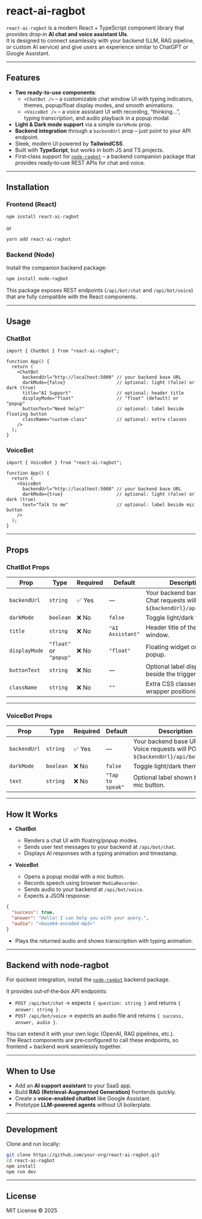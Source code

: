 # react-ai-ragbot

`react-ai-ragbot` is a modern React + TypeScript component library that provides drop‑in **AI chat and voice assistant UIs**.  
It is designed to connect seamlessly with your backend (LLM, RAG pipeline, or custom AI service) and give users an experience similar to ChatGPT or Google Assistant.

---

## Features
- **Two ready‑to‑use components**:
  - `<ChatBot />` – a customizable chat window UI with typing indicators, themes, popup/float display modes, and smooth animations.
  - `<VoiceBot />` – a voice assistant UI with recording, “thinking…”, typing transcription, and audio playback in a popup modal.
- **Light & Dark mode support** via a simple `darkMode` prop.
- **Backend integration** through a `backendUrl` prop – just point to your API endpoint.
- Sleek, modern UI powered by **TailwindCSS**.
- Built with **TypeScript**, but works in both JS and TS projects.
- First‑class support for [`node-ragbot`](https://www.npmjs.com/package/node-ragbot) – a backend companion package that provides ready‑to‑use REST APIs for chat and voice.  

---

## Installation

### Frontend (React)
```bash
npm install react-ai-ragbot
```

or

```bash
yarn add react-ai-ragbot
```

### Backend (Node)
Install the companion backend package:

```bash
npm install node-ragbot
```

This package exposes REST endpoints (`/api/bot/chat` and `/api/bot/voice`) that are fully compatible with the React components.  

---

## Usage

### ChatBot

```tsx
import { ChatBot } from "react-ai-ragbot";

function App() {
  return (
    <ChatBot
      backendUrl="http://localhost:5000" // your backend base URL
      darkMode={false}                   // optional: light (false) or dark (true)
      title="AI Support"                 // optional: header title
      displayMode="float"                // "float" (default) or "popup"
      buttonText="Need help?"            // optional: label beside floating button
      className="custom-class"           // optional: extra classes
    />
  );
}
```

### VoiceBot

```tsx
import { VoiceBot } from "react-ai-ragbot";

function App() {
  return (
    <VoiceBot
      backendUrl="http://localhost:5000" // your backend base URL
      darkMode={true}                    // optional: light (false) or dark (true)
      text="Talk to me"                  // optional: label beside mic button
    />
  );
}
```

---

## Props

### ChatBot Props

| Prop         | Type                              | Required | Default        | Description |
|--------------|-----------------------------------|----------|----------------|-------------|
| `backendUrl` | `string`                          | ✅ Yes   | —              | Your backend base URL. Chat requests will POST to `${backendUrl}/api/bot/chat`. |
| `darkMode`   | `boolean`                         | ❌ No    | `false`        | Toggle light/dark theme. |
| `title`      | `string`                          | ❌ No    | `"AI Assistant"` | Header title of the chat window. |
| `displayMode`| `"float"` or `"popup"`            | ❌ No    | `"float"`      | Floating widget or fullscreen popup. |
| `buttonText` | `string`                          | ❌ No    | —              | Optional label displayed beside the trigger button. |
| `className`  | `string`                          | ❌ No    | `""`           | Extra CSS classes for wrapper positioning. |

---

### VoiceBot Props

| Prop         | Type      | Required | Default       | Description |
|--------------|-----------|----------|---------------|-------------|
| `backendUrl` | `string`  | ✅ Yes   | —             | Your backend base URL. Voice requests will POST to `${backendUrl}/api/bot/voice`. |
| `darkMode`   | `boolean` | ❌ No    | `false`       | Toggle light/dark theme. |
| `text`       | `string`  | ❌ No    | `"Tap to speak"` | Optional label shown beside mic button. |

---

## How It Works

- **ChatBot**  
  - Renders a chat UI with floating/popup modes.  
  - Sends user text messages to your backend at `/api/bot/chat`.  
  - Displays AI responses with a typing animation and timestamp.  

- **VoiceBot**  
  - Opens a popup modal with a mic button.  
  - Records speech using browser `MediaRecorder`.  
  - Sends audio to your backend at `/api/bot/voice`.  
  - Expects a JSON response:  

```json
{
  "success": true,
  "answer": "Hello! I can help you with your query.",
  "audio": "<base64-encoded-mp3>"
}
```

  - Plays the returned audio and shows transcription with typing animation.  

---

## Backend with node-ragbot

For quickest integration, install the [`node-ragbot`](https://www.npmjs.com/package/node-ragbot) backend package.  

It provides out‑of‑the‑box API endpoints:  

- `POST /api/bot/chat` → expects `{ question: string }` and returns `{ answer: string }`.  
- `POST /api/bot/voice` → expects an audio file and returns `{ success, answer, audio }`.  

You can extend it with your own logic (OpenAI, RAG pipelines, etc.).  
The React components are pre‑configured to call these endpoints, so frontend + backend work seamlessly together.  

---

## When to Use

- Add an **AI support assistant** to your SaaS app.  
- Build **RAG (Retrieval-Augmented Generation)** frontends quickly.  
- Create a **voice-enabled chatbot** like Google Assistant.  
- Prototype **LLM‑powered agents** without UI boilerplate.  

---

## Development

Clone and run locally:

```bash
git clone https://github.com/your-org/react-ai-ragbot.git
cd react-ai-ragbot
npm install
npm run dev
```

---

## License

MIT License © 2025
